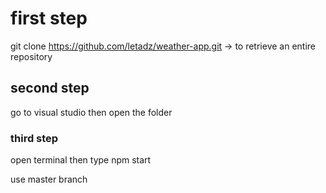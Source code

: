 # first step
git clone https://github.com/letadz/weather-app.git
-> to retrieve an entire repository

## second step
go to visual studio then open the folder

### third step 
open terminal then type npm start

use master branch